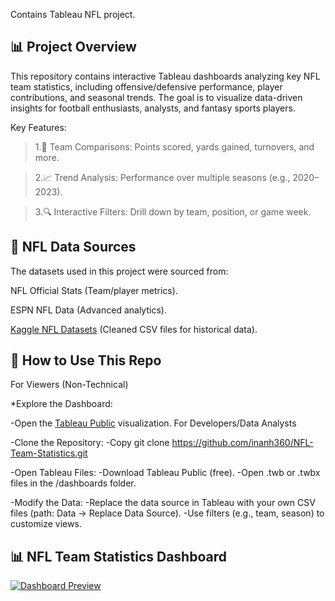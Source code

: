 Contains Tableau NFL project.
## 📊 Project Overview 
This repository contains interactive Tableau dashboards analyzing key NFL team statistics, including offensive/defensive performance, player contributions, and seasonal trends. The goal is to visualize data-driven insights for football enthusiasts, analysts, and fantasy sports players.

Key Features:

>1.🏈 Team Comparisons: Points scored, yards gained, turnovers, and more.

>2.📈 Trend Analysis: Performance over multiple seasons (e.g., 2020–2023).

>3.🔍 Interactive Filters: Drill down by team, position, or game week.
## 🏈 NFL Data Sources 
The datasets used in this project were sourced from:

NFL Official Stats (Team/player metrics).

ESPN NFL Data (Advanced analytics).

[Kaggle NFL Datasets](https://www.kaggle.com/datasets/cviaxmiwnptr/nfl-team-stats-20022019-espn) (Cleaned CSV files for historical data).
## 📂 How to Use This Repo 
For Viewers (Non-Technical)

*Explore the Dashboard:

-Open the [Tableau Public](https://public.tableau.com/app/profile/ishrak.hossain/viz/NFLTeamStatistics_17412257365090/Dashboard1?publish=yes) visualization.
For Developers/Data Analysts

-Clone the Repository:
    -Copy git clone https://github.com/inanh360/NFL-Team-Statistics.git
    
  -Open Tableau Files:
    -Download Tableau Public (free).
    -Open .twb or .twbx files in the /dashboards folder.

  -Modify the Data:
    -Replace the data source in Tableau with your own CSV files (path: Data → Replace Data Source).
    -Use filters (e.g., team, season) to customize views.
## 📊 NFL Team Statistics Dashboard  
[![Dashboard Preview](https://public.tableau.com/static/images/NF/NFLTeamStatistics_17412257365090/Dashboard1/1_rss.png)](https://public.tableau.com/app/profile/ishrak.hossain/viz/NFLTeamStatistics_17412257365090/Dashboard1)

